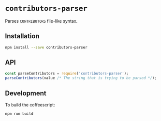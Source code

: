 # `contributors-parser`

Parses `CONTRIBUTORS` file-like syntax.

## Installation

```sh
npm install --save contributors-parser
```

## API

```javascript
const parseContributors = require('contributors-parser');
parseContributors(value /* The string that is trying to be parsed */);
```

## Development

To build the coffeescript:

```sh
npm run build
```
